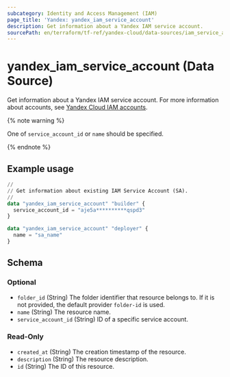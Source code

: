 ```yaml
---
subcategory: Identity and Access Management (IAM)
page_title: 'Yandex: yandex_iam_service_account'
description: Get information about a Yandex IAM service account.
sourcePath: en/terraform/tf-ref/yandex-cloud/data-sources/iam_service_account.md
---
```


# yandex_iam_service_account (Data Source)

Get information about a Yandex IAM service account. For more information about accounts, see [Yandex Cloud IAM accounts](https://yandex.cloud/docs/iam/concepts/#accounts).

{% note warning %}

One of `service_account_id` or `name` should be specified.

{% endnote %}


## Example usage

```terraform
//
// Get information about existing IAM Service Account (SA).
//
data "yandex_iam_service_account" "builder" {
  service_account_id = "aje5a**********qspd3"
}

data "yandex_iam_service_account" "deployer" {
  name = "sa_name"
}
```

<!-- schema generated by tfplugindocs -->
## Schema

### Optional

- `folder_id` (String) The folder identifier that resource belongs to. If it is not provided, the default provider `folder-id` is used.
- `name` (String) The resource name.
- `service_account_id` (String) ID of a specific service account.

### Read-Only

- `created_at` (String) The creation timestamp of the resource.
- `description` (String) The resource description.
- `id` (String) The ID of this resource.
